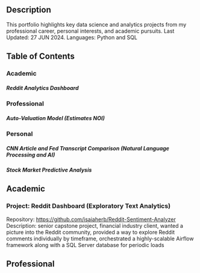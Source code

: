 ## Description
This portfolio highlights key data science and analytics projects from my professional career, personal interests, and academic pursuits.
Last Updated: 27 JUN 2024.
Languages: Python and SQL

## Table of Contents
### Academic
##### Reddit Analytics Dashboard
### Professional
##### Auto-Valuation Model (Estimates NOI)
### Personal 
##### CNN Article and Fed Transcript Comparison (Natural Language Processing and AI)
##### Stock Market Predictive Analysis

## Academic
### Project: Reddit Dashboard (Exploratory Text Analytics)
Repository: https://github.com/isaiaherb/Reddit-Sentiment-Analyzer <br>
Description: senior capstone project, financial industry client, wanted a picture into the Reddit community, provided a way to explore Reddit comments individually by timeframe, orchestrated a highly-scalable Airflow framework along with a SQL Server database for periodic loads

## Professional
###

